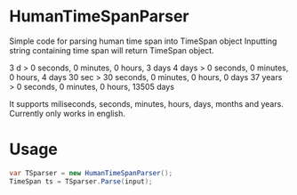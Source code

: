 # HumanTimeSpanParser
Simple code for parsing human time span into TimeSpan object
Inputting string containing time span will return TimeSpan object.

3 d > 0 seconds, 0 minutes, 0 hours, 3 days
4 days > 0 seconds, 0 minutes, 0 hours, 4 days
30 sec > 30 seconds, 0 minutes, 0 hours, 0 days
37 years > 0 seconds, 0 minutes, 0 hours, 13505 days

It supports miliseconds, seconds, minutes, hours, days, months and years. Currently only works in english.

# Usage

```cs
var TSparser = new HumanTimeSpanParser();
TimeSpan ts = TSparser.Parse(input);
```
